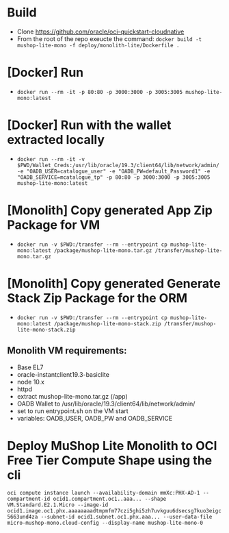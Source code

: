 # Build

- Clone https://github.com/oracle/oci-quickstart-cloudnative
- From the root of the repo exeucte the command:
 `docker build -t mushop-lite-mono -f deploy/monolith-lite/Dockerfile .`

# [Docker] Run

- `docker run --rm -it -p 80:80 -p 3000:3000 -p 3005:3005 mushop-lite-mono:latest`

# [Docker] Run with the wallet extracted locally

- `docker run --rm -it -v $PWD/Wallet_Creds:/usr/lib/oracle/19.3/client64/lib/network/admin/ -e "OADB_USER=catalogue_user" -e "OADB_PW=default_Password1" -e "OADB_SERVICE=mcatalogue_tp" -p 80:80 -p 3000:3000 -p 3005:3005 mushop-lite-mono:latest`

# [Monolith] Copy generated App Zip Package for VM

- `docker run -v $PWD:/transfer --rm --entrypoint cp mushop-lite-mono:latest /package/mushop-lite-mono.tar.gz /transfer/mushop-lite-mono.tar.gz`

# [Monolith] Copy generated Generate Stack Zip Package for the ORM

- `docker run -v $PWD:/transfer --rm --entrypoint cp mushop-lite-mono:latest /package/mushop-lite-mono-stack.zip /transfer/mushop-lite-mono-stack.zip`


## Monolith VM requirements:

- Base EL7
- oracle-instantclient19.3-basiclite
- node 10.x
- httpd
- extract mushop-lite-mono.tar.gz (/app)
- OADB Wallet to /usr/lib/oracle/19.3/client64/lib/network/admin/
- set to run entrypoint.sh on the VM start
- variables: OADB_USER, OADB_PW and OADB_SERVICE

# Deploy MuShop Lite Monolith to OCI Free Tier Compute Shape using the cli

`oci compute instance launch --availability-domain mmXc:PHX-AD-1 --compartment-id ocid1.compartment.oc1..aaa... --shape VM.Standard.E2.1.Micro --image-id ocid1.image.oc1.phx.aaaaaaaadtmpmfm77czi5ghi5zh7uvkguu6dsecsg7kuo3eigc5663und4za --subnet-id ocid1.subnet.oc1.phx.aaa... --user-data-file micro-mushop-mono.cloud-config --display-name mushop-lite-mono-0`